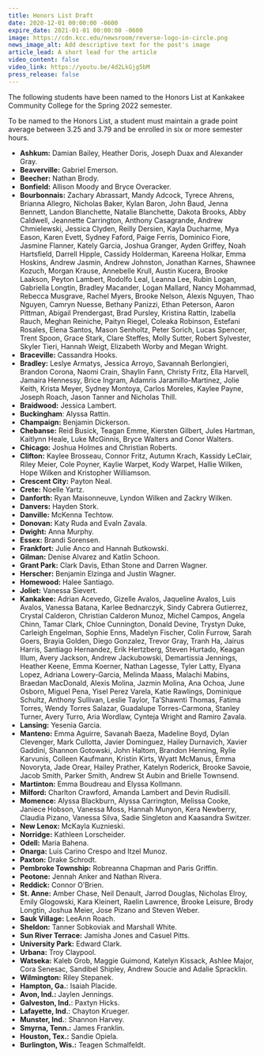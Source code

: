 ```yaml
---
title: Honors List Draft
date: 2020-12-01 00:00:00 -0600
expire_date: 2021-01-01 00:00:00 -0600
image: https://cdn.kcc.edu/newsroom/reverse-logo-in-circle.png
news_image_alt: Add descriptive text for the post's image
article_lead: A short lead for the article
video_content: false
video_link: https://youtu.be/4d2LkGjg5bM
press_release: false
---
```

The following students have been named to the Honors List at Kankakee Community College for the Spring 2022 semester.

To be named to the Honors List, a student must maintain a grade point average between 3.25 and 3.79 and be enrolled in six or more semester hours.

* **Ashkum:**&nbsp;Damian Bailey, Heather Doris, Joseph Duax and Alexander Gray.
* **Beaverville:**&nbsp;Gabriel Emerson.
* **Beecher:**&nbsp;Nathan Brody.
* **Bonfield:**&nbsp;Allison Moody and Bryce Overacker.
* **Bourbonnais:**&nbsp;Zachary Abrassart, Mandy Adcock, Tyrece Ahrens, Brianna Allegro, Nicholas Baker, Kylan Baron, John Baud, Jenna Bennett, Landon Blanchette, Natalie Blanchette, Dakota Brooks, Abby Caldwell, Jeannette Carrington, Anthony Casagrande, Andrew Chmielewski, Jessica Clyden, Reilly Dersien, Kayla Ducharme, Mya Eason, Karen Evett, Sydney Faford, Paige Ferris, Dominico Fiore, Jasmine Flanner, Kately Garcia, Joshua Granger, Ayden Griffey, Noah Hartsfield, Darrell Hipple, Cassidy Holderman, Kareena Holkar, Emma Hoskins, Andrew Jasmin, Andrew Johnston, Jonathan Karnes, Shawnee Kozuch, Morgan Krause, Annebelle Krull, Austin Kucera, Brooke Laakson, Peyton Lambert, Rodolfo Leal, Leanna Lee, Rubin Logan, Gabriella Longtin, Bradley Macander, Logan Mallard, Nancy Mohammad, Rebecca Musgrave, Rachel Myers, Brooke Nelson, Alexis Nguyen, Thao Nguyen, Camryn Nuesse, Bethany Panizzi, Ethan Peterson, Aaron Pittman, Abigail Prendergast, Brad Pursley, Kristina Rattin, Izabella Rauch, Meghan Reiniche, Paityn Riegel, Coleaka Robinson, Estefani Rosales, Elena Santos, Mason Senholtz, Peter Sorich, Lucas Spencer, Trent Spoon, Grace Stark, Clare Steffes, Molly Sutter, Robert Sylvester, Skyler Tieri, Hannah Weigt, Elizabeth Worby and Megan Wright.
* **Braceville:** Cassandra Hooks.
* **Bradley:**&nbsp;Leslye Armatys, Jessica Arroyo, Savannah Berlongieri, Brandon Corona, Naomi Crain, Shaylin Fann, Christy Fritz, Ella Harvell, Jamaira Hennessy, Brice Ingram, Adamris Jaramillo-Martinez, Jolie Keith, Krista Meyer, Sydney Montoya, Carlos Moreles, Kaylee Payne, Joseph Roach, Jason Tanner and Nicholas Thill.
* **Braidwood:** Jessica Lambert.
* **Buckingham**\: Alyssa Rattin.
* **Champaign:**&nbsp;Benjamin Dickerson.
* **Chebanse:**&nbsp;Reid Busick, Teagan Emme, Kiersten Gilbert, Jules Hartman, Kaitlynn Heale, Luke McGinnis, Bryce Walters and Conor Walters.
* **Chicago:**&nbsp;Joshua Holmes and Christian Roberts.
* **Clifton:**&nbsp;Kaylee Brosseau, Connor Fritz, Autumn Krach, Kassidy LeClair, Riley Meier, Cole Poyner, Kaylie Warpet, Kody Warpet, Hallie Wilken, Hope Wilken and Kristopher Williamson.
* **Crescent City:**&nbsp;Payton Neal.
* **Crete:** Noelle Yartz.
* **Danforth:**&nbsp;Ryan Maisonneuve, Lyndon Wilken and Zackry Wilken.
* **Danvers:**&nbsp;Hayden Stork.
* **Danville:** McKenna Techtow.
* **Donovan:**&nbsp;Katy Ruda and Evaln Zavala.
* **Dwight:** Anna Murphy.
* **Essex:** Brandi Sorensen.
* **Frankfort:**&nbsp;Julie Anco and Hannah Butkowski.
* **Gilman:**&nbsp;Denise Alvarez and Katlin Schoon.
* **Grant Park:**&nbsp;Clark Davis, Ethan Stone and Darren Wagner.
* **Herscher:**&nbsp;Benjamin Elzinga and Justin Wagner.
* **Homewood:** Halee Santiago.
* **Joliet:**&nbsp;Vanessa Sievert.
* **Kankakee:**&nbsp;Adrian Acevedo, Gizelle Avalos, Jaqueline Avalos, Luis Avalos, Vanessa Batana, Karlee Bednarczyk, Sindy Cabrera Gutierrez, Crystal Calderon, Christian Calderon Munoz, Michel Campos, Angela Chinn, Tamar Clark, Chloe Cunnington, Donald Devine, Trystyn Duke, Carleigh Engelman, Sophie Enns, Madelyn Fischer, Colin Furrow, Sarah Goers, Brayia Golden, Diego Gonzalez, Trevor Gray, Tranh Ha, Jairus Harris, Santiago Hernandez, Erik Hertzberg, Steven Hurtado, Keagan Illum, Avery Jackson, Andrew Jackubowski, Demartissia Jennings, Heather Keene, Emma Koerner, Nathan Lagesse, Tyler Latty, Elyana Lopez, Adriana Lowery-Garcia, Melinda Maass, Malachi Mabins, Braedan MacDonald, Alexis Molina, Jazmin Molina, Ana Ochoa, June Osborn, Miguel Pena, Yisel Perez Varela, Katie Rawlings, Dominique Schultz, Anthony Sullivan, Leslie Taylor, Ta’Shawnti Thomas, Fatima Torres, Wendy Torres Salazar, Guadalupe Torres-Carmona, Stanley Turner, Avery Turro, Aria Wordlaw, Cynteja Wright and Ramiro Zavala.
* **Lansing:**&nbsp;Yesenia Garcia.
* **Manteno:**&nbsp;Emma Aguirre, Savanah Baeza, Madeline Boyd, Dylan Clevenger, Mark Cullotta, Javier Dominguez, Hailey Durnavich, Xavier Gaddini, Shannon Gotowski, John Haltom, Brandon Henning, Rylie Karvunis, Colleen Kaufmann, Kristin Kirts, Wyatt McManus, Emma Novoryta, Jade Orear, Hailey Prather, Katelyn Roderick, Brooke Savoie, Jacob Smith, Parker Smith, Andrew St Aubin and Brielle Townsend.
* **Martinton:**&nbsp;Emma Boudreau and Elyssa Kollmann.
* **Milford:**&nbsp;Charlton Crawford, Amanda Lambert and Devin Rudisill.
* **Momence:**&nbsp;Alyssa Blackburn, Alyssa Carrington, Melissa Cooke, Janiece Hobson, Vanessa Moss, Hannah Munyon, Kera Newberry, Claudia Pizano, Vanessa Silva, Sadie Singleton and Kaasandra Switzer.
* **New Lenox:**&nbsp;McKayla Kuznieski.
* **Norridge:** Kathleen Lorscheider.
* **Odell:** Maria Bahena.
* **Onarga:**&nbsp;Luis Carino Crespo and Itzel Munoz.
* **Paxton:** Drake Schrodt.
* **Pembroke Township:**&nbsp;Robreanna Chapman and Paris Griffin.
* **Peotone:** Jennah Anker and Nathan Rivera.
* **Reddick:** Connor O’Brien.
* **St. Anne:**&nbsp;Amber Chase, Neil Denault, Jarrod Douglas, Nicholas Elroy, Emily Glogowski, Kara Kleinert, Raelin Lawrence, Brooke Leisure, Brody Longtin, Joshua Meier, Jose Pizano and Steven Weber.
* **Sauk Village:** LeeAnn Roach.
* **Sheldon:**&nbsp;Tanner Sobkoviak and Marshall White.
* **Sun River Terrace:**&nbsp;Jamisha Jones and Casuel Pitts.
* **University Park:** Edward Clark.
* **Urbana:** Troy Claypool.
* **Watseka:**&nbsp;Kaleb Grob, Maggie Guimond, Katelyn Kissack, Ashlee Major, Cora Senesac, Sandibel Shipley, Andrew Soucie and Adalie Spracklin.
* **Wilmington:** Riley Stepanek.
* **Hampton, Ga.**\: Isaiah Placide.
* **Avon, Ind.:**&nbsp;Jaylen Jennings.
* **Galveston, Ind.**\: Paxtyn Hicks.
* **Lafayette, Ind.**\: Chayton Krueger.
* **Munster, Ind.**\: Shannon Harvey.
* **Smyrna, Tenn.:**&nbsp;James Franklin.
* **Houston, Tex.:**&nbsp;Sandie Opiela.
* **Burlington, Wis.:**&nbsp;Teagen Schmalfeldt.
